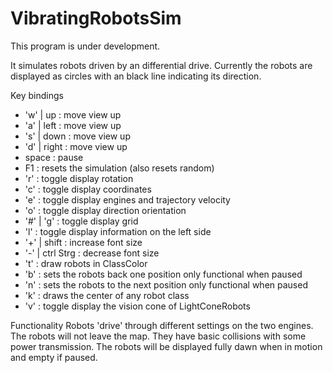 # VibratingRobotsSim

This program is under development.

It simulates robots driven by an differential drive.
Currently the robots are displayed as circles with an black line
indicating its direction. 

Key bindings 
- 'w' | up         : move view up
- 'a' | left       : move view up
- 's' | down       : move view up
- 'd' | right      : move view up
- space            : pause
- F1               : resets the simulation (also resets random)
- 'r'              : toggle display rotation
- 'c'              : toggle display coordinates
- 'e'              : toggle display engines and trajectory velocity
- 'o'              : toggle display direction orientation
- '#' | 'g'        : toggle display grid 
- 'l'              : toggle display information on the left side 
- '+' | shift      : increase font size 
- '-' | ctrl Strg  : decrease font size
- 't'              : draw robots in ClassColor
- 'b'              : sets the robots back one position 
                     only functional when paused
- 'n'              : sets the robots to the next position
                     only functional when paused
- 'k'              : draws the center of any robot class
- 'v'              : toggle display the vision cone of LightConeRobots
                   
Functionality
Robots 'drive' through different settings on the two engines.
The robots will not leave the map.
They have basic collisions with some power transmission. 
The robots will be displayed fully dawn when in motion 
and empty if paused.